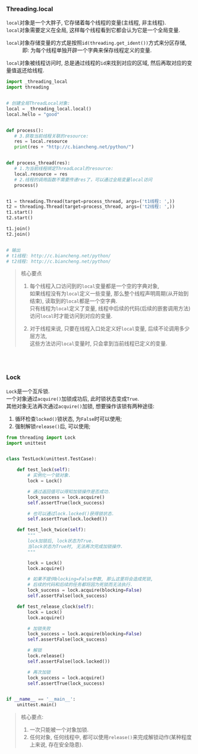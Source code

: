 ### Threading.local
`local`对象是一个大胖子, 它存储着每个线程的变量(主线程, 非主线程).  
`local`对象需要定义在全局, 这样每个线程看到它都会认为它是一个全局变量.   

`local`对象存储变量的方式是按照`id(threading.get_ident())`方式来分区存储,   
&nbsp;&nbsp;&nbsp; &nbsp; &nbsp; &nbsp; &nbsp;即: 为每个线程单独开辟一个字典来保存线程定义的变量.  

`local`对象被线程访问时, 总是通过线程的`id`来找到对应的区域, 然后再取对应的变量值返还给线程.  
 
 ```python
import _threading_local
import threading


# 创建全局ThreadLocal对象:
local = _threading_local.local()
local.hello = "good"


def process():
    # 3.获取当前线程关联的resource:
    res = local.resource
    print(res + "http://c.biancheng.net/python/")


def process_thread(res):
    # 1.为当前线程绑定ThreadLocal的resource:
    local.resource = res
    # 2.线程的调用函数不需要传递res了，可以通过全局变量local访问
    process()


t1 = threading.Thread(target=process_thread, args=('t1线程: ',))
t2 = threading.Thread(target=process_thread, args=('t2线程: ',))
t1.start()
t2.start()

t1.join()
t2.join()


# 输出
# t1线程: http://c.biancheng.net/python/
# t2线程: http://c.biancheng.net/python/

```

> 核心要点
> 1. 每个线程入口访问到的`local`变量都是一个空的字典对象,  
>    如果线程没有为`local`定义一些变量, 那么整个线程声明周期(从开始到结束), 读取到的`local`都是一个空字典.  
>    只有线程为`local`定义了变量, 线程中后续的代码(后续的嵌套调用方法)访问`local`时才能访问到对应的变量.  
>     
> 2. 对于线程来说, 只要在线程入口处定义好`local`变量, 后续不论调用多少层方法,   
>    这些方法访问`local`变量时, 只会拿到当前线程已定义的变量.   


&nbsp;  
&nbsp;  
### Lock
`Lock`是一个互斥锁.   
一个对象通过`acquire()`加锁成功后, 此时锁状态变成`True`.    
其他对象无法再次通过`acquire()`加锁, 想要操作该锁有两种途径: 
1. 循环检查`locked()`锁状态, 为`False`时可以使用;   
2. 强制解锁`release()`后, 可以使用;  

```python
from threading import Lock
import unittest


class TestLock(unittest.TestCase):

    def test_lock(self):
        # 实例化一个锁对象.
        lock = Lock()

        # 通过返回值可以得知加锁操作是否成功.
        lock_success = lock.acquire()
        self.assertTrue(lock_success)

        # 也可以通过lock.locked()获得锁状态.
        self.assertTrue(lock.locked())

    def test_lock_twice(self):
        """
        lock加锁后, lock状态为True.
        当lock状态为True时, 无法再次完成加锁操作.
        """

        lock = Lock()
        lock.acquire()

        # 如果不提供blocking=False参数, 那么这里将会造成死锁,
        # 后续的代码和后续的任务都将因为死锁而无法执行.
        lock_success = lock.acquire(blocking=False)
        self.assertFalse(lock_success)

    def test_release_clock(self):
        lock = Lock()
        lock.acquire()

        # 加锁失败
        lock_success = lock.acquire(blocking=False)
        self.assertFalse(lock_success)

        # 解锁
        lock.release()
        self.assertFalse(lock.locked())

        # 再次加锁
        lock_success = lock.acquire()
        self.assertTrue(lock_success)


if __name__ == '__main__':
    unittest.main()
```

> 核心要点:  
> 1. 一次只能被一个对象加锁.  
> 2. 任何对象, 任何线程中, 都可以使用`release()`来完成解锁动作(某种程度上来说, 存在安全隐患).  